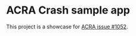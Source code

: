 # ACRA Crash sample app

This project is a showcase for [ACRA issue #1052](https://github.com/ACRA/acra/issues/1052).
